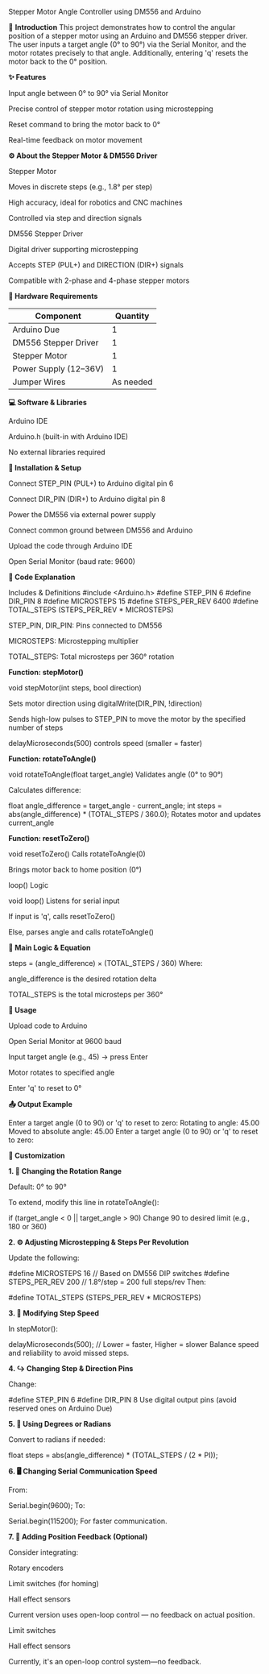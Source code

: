 Stepper Motor Angle Controller using DM556 and Arduino

📌 **Introduction**
This project demonstrates how to control the angular position of a stepper motor using an Arduino and DM556 stepper driver. The user inputs a target angle (0° to 90°) via the Serial Monitor, and the motor rotates precisely to that angle. Additionally, entering 'q' resets the motor back to the 0° position.





**✨ Features**

Input angle between 0° to 90° via Serial Monitor

Precise control of stepper motor rotation using microstepping

Reset command to bring the motor back to 0°

Real-time feedback on motor movement

**⚙️ About the Stepper Motor & DM556 Driver**

Stepper Motor

Moves in discrete steps (e.g., 1.8° per step)

High accuracy, ideal for robotics and CNC machines

Controlled via step and direction signals

DM556 Stepper Driver

Digital driver supporting microstepping

Accepts STEP (PUL+) and DIRECTION (DIR+) signals

Compatible with 2-phase and 4-phase stepper motors


**🧰 Hardware Requirements**

| Component             | Quantity  |
| --------------------- | --------- |
| Arduino Due           | 1         |
| DM556 Stepper Driver  | 1         |
| Stepper Motor         | 1         |
| Power Supply (12–36V) | 1         |
| Jumper Wires          | As needed |


**💻 Software & Libraries**

Arduino IDE

Arduino.h (built-in with Arduino IDE)

No external libraries required


**🔧 Installation & Setup**

Connect STEP_PIN (PUL+) to Arduino digital pin 6

Connect DIR_PIN (DIR+) to Arduino digital pin 8

Power the DM556 via external power supply

Connect common ground between DM556 and Arduino

Upload the code through Arduino IDE

Open Serial Monitor (baud rate: 9600)


**📜 Code Explanation**

Includes & Definitions
#include <Arduino.h>
#define STEP_PIN 6
#define DIR_PIN 8
#define MICROSTEPS 15
#define STEPS_PER_REV 6400
#define TOTAL_STEPS (STEPS_PER_REV * MICROSTEPS)

STEP_PIN, DIR_PIN: Pins connected to DM556

MICROSTEPS: Microstepping multiplier

TOTAL_STEPS: Total microsteps per 360° rotation

**Function: stepMotor()**

void stepMotor(int steps, bool direction)

Sets motor direction using digitalWrite(DIR_PIN, !direction)

Sends high-low pulses to STEP_PIN to move the motor by the specified number of steps

delayMicroseconds(500) controls speed (smaller = faster)




**Function: rotateToAngle()**


void rotateToAngle(float target_angle)
Validates angle (0° to 90°)

Calculates difference:


float angle_difference = target_angle - current_angle;
int steps = abs(angle_difference) * (TOTAL_STEPS / 360.0);
Rotates motor and updates current_angle

**Function: resetToZero()**

void resetToZero()
Calls rotateToAngle(0)

Brings motor back to home position (0°)

loop() Logic

void loop()
Listens for serial input

If input is 'q', calls resetToZero()

Else, parses angle and calls rotateToAngle()


**🔣 Main Logic & Equation**



steps = (angle_difference) × (TOTAL_STEPS / 360)
Where:

angle_difference is the desired rotation delta

TOTAL_STEPS is the total microsteps per 360°


**🧪 Usage**

Upload code to Arduino

Open Serial Monitor at 9600 baud

Input target angle (e.g., 45) → press Enter

Motor rotates to specified angle

Enter 'q' to reset to 0°


**📤 Output Example**


Enter a target angle (0 to 90) or 'q' to reset to zero:
Rotating to angle: 45.00
Moved to absolute angle: 45.00
Enter a target angle (0 to 90) or 'q' to reset to zero:

**🔧 Customization**

**1. 🧭 Changing the Rotation Range**

Default: 0° to 90°

To extend, modify this line in rotateToAngle():

if (target_angle < 0 || target_angle > 90)
Change 90 to desired limit (e.g., 180 or 360)


**2. ⚙️ Adjusting Microstepping & Steps Per Revolution**

Update the following:


#define MICROSTEPS 16         // Based on DM556 DIP switches
#define STEPS_PER_REV 200     // 1.8°/step = 200 full steps/rev
Then:


#define TOTAL_STEPS (STEPS_PER_REV * MICROSTEPS)

**3. 🚦 Modifying Step Speed**

In stepMotor():


delayMicroseconds(500); // Lower = faster, Higher = slower
Balance speed and reliability to avoid missed steps.


**4. ↪️ Changing Step & Direction Pins**

Change:


#define STEP_PIN 6
#define DIR_PIN 8
Use digital output pins (avoid reserved ones on Arduino Due)

**5. 🔄 Using Degrees or Radians**

Convert to radians if needed:


float steps = abs(angle_difference) * (TOTAL_STEPS / (2 * PI));

**6. 🖥️ Changing Serial Communication Speed**

From:

Serial.begin(9600);
To:


Serial.begin(115200);
For faster communication.


**7. 🧠 Adding Position Feedback (Optional)**

Consider integrating:

Rotary encoders

Limit switches (for homing)

Hall effect sensors

Current version uses open-loop control — no feedback on actual position.












Limit switches

Hall effect sensors

Currently, it's an open-loop control system—no feedback.

